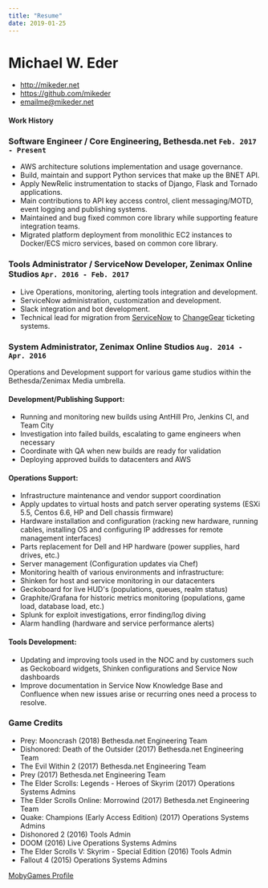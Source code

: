 ```yaml
---
title: "Resume"
date: 2019-01-25
---
```


Michael W. Eder
===============

-   <http://mikeder.net>
-   <https://github.com/mikeder>
-   <emailme@mikeder.net>

#### Work History


### Software Engineer / Core Engineering, Bethesda.net `Feb. 2017 - Present`

-   AWS architecture solutions implementation and usage governance.
-   Build, maintain and support Python services that make up the BNET
    API.
-   Apply NewRelic instrumentation to stacks of Django, Flask and
    Tornado applications.
-   Main contributions to API key access control, client messaging/MOTD,
    event logging and publishing systems.
-   Maintained and bug fixed common core library while supporting
    feature integration teams.
-   Migrated platform deployment from monolithic EC2 instances to
    Docker/ECS micro services, based on common core library.

### Tools Administrator / ServiceNow Developer, Zenimax Online Studios `Apr. 2016 - Feb. 2017`

-   Live Operations, monitoring, alerting tools integration and
    development.
-   ServiceNow administration, customization and development.
-   Slack integration and bot development.
-   Technical lead for migration from
    [ServiceNow](https://www.servicenow.com/) to
    [ChangeGear](https://www.sunviewsoftware.com/products) ticketing
    systems.

### System Administrator, Zenimax Online Studios `Aug. 2014 - Apr. 2016`

Operations and Development support for various game studios within the
Bethesda/Zenimax Media umbrella.

#### Development/Publishing Support:

-   Running and monitoring new builds using AntHill Pro, Jenkins CI, and
    Team City
-   Investigation into failed builds, escalating to game engineers when
    necessary
-   Coordinate with QA when new builds are ready for validation
-   Deploying approved builds to datacenters and AWS

#### Operations Support:

-   Infrastructure maintenance and vendor support coordination
-   Apply updates to virtual hosts and patch server operating systems
    (ESXi 5.5, Centos 6.6, HP and Dell chassis firmware)
-   Hardware installation and configuration (racking new hardware,
    running cables, installing OS and configuring IP addresses for
    remote management interfaces)
-   Parts replacement for Dell and HP hardware (power supplies, hard
    drives, etc.)
-   Server management (Configuration updates via Chef)
-   Monitoring health of various environments and infrastructure:
-   Shinken for host and service monitoring in our datacenters
-   Geckoboard for live HUD's (populations, queues, realm status)
-   Graphite/Grafana for historic metrics monitoring (populations, game
    load, database load, etc.)
-   Splunk for exploit investigations, error finding/log diving
-   Alarm handling (hardware and service performance alerts)

#### Tools Development:

-   Updating and improving tools used in the NOC and by customers such
    as Geckoboard widgets, Shinken configurations and Service Now
    dashboards
-   Improve documentation in Service Now Knowledge Base and Confluence
    when new issues arise or recurring ones need a process to resolve.

### Game Credits

-   Prey: Mooncrash (2018) Bethesda.net Engineering Team
-   Dishonored: Death of the Outsider (2017)
    Bethesda.net Engineering Team
-   The Evil Within 2 (2017) Bethesda.net Engineering Team
-   Prey (2017) Bethesda.net Engineering Team
-   The Elder Scrolls: Legends - Heroes of Skyrim (2017)
    Operations Systems Admins
-   The Elder Scrolls Online: Morrowind (2017)
    Bethesda.net Engineering Team
-   Quake: Champions (Early Access Edition) (2017)
    Operations Systems Admins
-   Dishonored 2 (2016) Tools Admin
-   DOOM (2016) Live Operations Systems Admins
-   The Elder Scrolls V: Skyrim - Special Edition (2016) Tools Admin
-   Fallout 4 (2015) Operations Systems Admins

[MobyGames Profile](https://www.mobygames.com/developer/sheet/view/developerId,767199)
